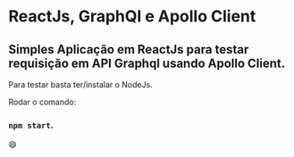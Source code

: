# ReactJs, GraphQl e Apollo Client

## Simples Aplicação em ReactJs para testar requisição em API Graphql usando Apollo Client.

Para testar basta ter/instalar o NodeJs.

Rodar o comando: 

### `npm start`.

:smile: